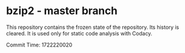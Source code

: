 # bzip2 - master branch

This repository contains the frozen state of the repository.
Its history is cleared. It is used only for static code
analysis with Codacy.

Commit Time: 1722220020